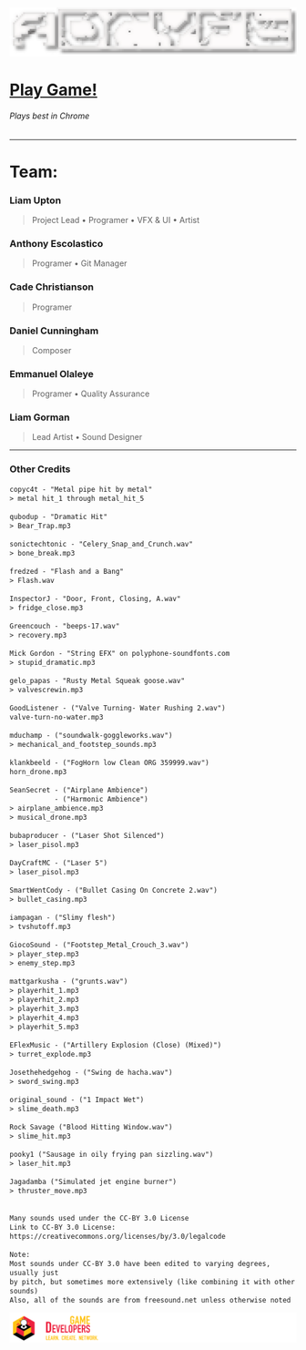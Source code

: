 ![alt text](ADRYFT.png "Adryft")
# [Play Game!](https://liamupton1.github.io/Adryft-Web-Build/)
###### Plays best in Chrome


---

# Team:
### Liam Upton
> Project Lead • Programer • VFX & UI • Artist

### Anthony Escolastico
> Programer • Git Manager

### Cade Christianson
> Programer

### Daniel Cunningham
> Composer

### Emmanuel Olaleye
> Programer • Quality Assurance

### Liam Gorman 
> Lead Artist • Sound Designer

---

### Other Credits
```
copyc4t - "Metal pipe hit by metal"
> metal hit_1 through metal_hit_5

qubodup - "Dramatic Hit"
> Bear_Trap.mp3

sonictechtonic - "Celery_Snap_and_Crunch.wav"
> bone_break.mp3

fredzed - "Flash and a Bang"
> Flash.wav

InspectorJ - "Door, Front, Closing, A.wav"
> fridge_close.mp3

Greencouch - "beeps-17.wav"
> recovery.mp3

Mick Gordon - "String EFX" on polyphone-soundfonts.com 
> stupid_dramatic.mp3

gelo_papas - "Rusty Metal Squeak goose.wav"
> valvescrewin.mp3

GoodListener - ("Valve Turning- Water Rushing 2.wav")
valve-turn-no-water.mp3

mduchamp - ("soundwalk-goggleworks.wav")
> mechanical_and_footstep_sounds.mp3

klankbeeld - ("FogHorn low Clean ORG 359999.wav")
horn_drone.mp3

SeanSecret - ("Airplane Ambience")
           - ("Harmonic Ambience")
> airplane_ambience.mp3
> musical_drone.mp3

bubaproducer - ("Laser Shot Silenced")
> laser_pisol.mp3

DayCraftMC - ("Laser 5")
> laser_pisol.mp3

SmartWentCody - ("Bullet Casing On Concrete 2.wav")
> bullet_casing.mp3

iampagan - ("Slimy flesh")
> tvshutoff.mp3

GiocoSound - ("Footstep_Metal_Crouch_3.wav")
> player_step.mp3
> enemy_step.mp3

mattgarkusha - ("grunts.wav")
> playerhit_1.mp3
> playerhit_2.mp3
> playerhit_3.mp3
> playerhit_4.mp3
> playerhit_5.mp3

EFlexMusic - ("Artillery Explosion (Close) (Mixed)")
> turret_explode.mp3

Josethehedgehog - ("Swing de hacha.wav")
> sword_swing.mp3

original_sound - ("1 Impact Wet")
> slime_death.mp3

Rock Savage ("Blood Hitting Window.wav")
> slime_hit.mp3

pooky1 ("Sausage in oily frying pan sizzling.wav")
> laser_hit.mp3

Jagadamba ("Simulated jet engine burner")
> thruster_move.mp3


Many sounds used under the CC-BY 3.0 License
Link to CC-BY 3.0 License: https://creativecommons.org/licenses/by/3.0/legalcode

Note:
Most sounds under CC-BY 3.0 have been edited to varying degrees, usually just
by pitch, but sometimes more extensively (like combining it with other sounds)
Also, all of the sounds are from freesound.net unless otherwise noted
```
![alt text](UMBCGameDevClub_TableCloth_updated5.png)
